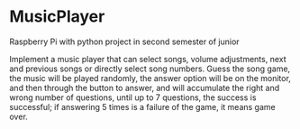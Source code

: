# MusicPlayer
Raspberry Pi with python project in second semester of junior

Implement a music player that can select songs, volume adjustments, next and previous songs or directly select song numbers. Guess the song game, the music will be played randomly, the answer option will be on the monitor, and then through the button to answer, and will accumulate the right and wrong number of questions, until up to 7 questions, the success is successful; if answering 5 times is a failure of the game, it means game over.
